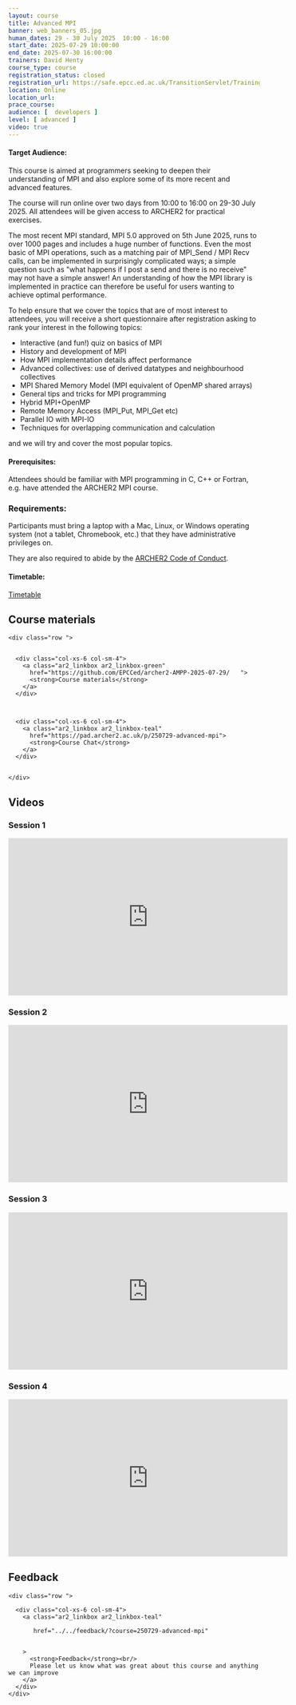 ```yaml
---
layout: course
title: Advanced MPI
banner: web_banners_05.jpg 
human_dates: 29 - 30 July 2025  10:00 - 16:00  
start_date: 2025-07-29 10:00:00
end_date: 2025-07-30 16:00:00
trainers: David Henty
course_type: course
registration_status: closed
registration_url: https://safe.epcc.ed.ac.uk/TransitionServlet/TrainingCourse/250729-advanced-mpi
location: Online
location_url:
prace_course: 
audience: [  developers ]
level: [ advanced ]
video: true
---
```




#### Target Audience:


This course is aimed at programmers seeking to deepen their understanding of MPI and also explore some of its more recent and advanced features.

The course will run online over two days from 10:00 to 16:00 on 29-30 July 2025. All attendees will be given access to ARCHER2 for practical exercises.

The most recent MPI standard, MPI 5.0 approved on 5th June 2025, runs to over 1000 pages and includes a huge number of functions. Even the most basic of MPI operations, such as a matching pair of MPI_Send / MPI Recv calls, can be implemented in surprisingly complicated ways; a simple question such as "what happens if I post a send and there is no receive" may not have a simple answer! An understanding of how the MPI library is implemented in practice can therefore be useful for users wanting to achieve optimal performance.

To help ensure that we cover the topics that are of most interest to attendees, you will receive a short questionnaire after registration asking to rank your interest in the following topics:

-   Interactive (and fun!) quiz on basics of MPI
-   History and development of MPI
-   How MPI implementation details affect performance
-   Advanced collectives: use of derived datatypes and neighbourhood collectives
-   MPI Shared Memory Model (MPI equivalent of OpenMP shared arrays)
-   General tips and tricks for MPI programming
-   Hybrid MPI+OpenMP
-   Remote Memory Access (MPI_Put, MPI_Get etc)
-   Parallel IO with MPI-IO
-   Techniques for overlapping communication and calculation

and we will try and cover the most popular topics.



#### Prerequisites:

Attendees should be familiar with MPI programming in C, C++ or Fortran, e.g. have attended the ARCHER2 MPI course.

### Requirements:

Participants must bring a laptop with a Mac, Linux, or Windows operating system (not a tablet, Chromebook, etc.) that they have administrative privileges on.

They are also required to abide by the [ARCHER2  Code of Conduct](../../../about/policies/code-of-conduct.html). 


#### Timetable:

[Timetable](https://github.com/EPCCed/archer2-AMPP-2025-07-29/?tab=readme-ov-file#timetable-all-times-are-in-british-summer-time)

<section id="service">

 


<h2><a name="materials">Course materials</a></h2>



    <div class="row ">	

 		
      <div class="col-xs-6 col-sm-4">
        <a class="ar2_linkbox ar2_linkbox-green" 
          href="https://github.com/EPCCed/archer2-AMPP-2025-07-29/   ">
          <strong>Course materials</strong>         
        </a>
      </div>


  
      <div class="col-xs-6 col-sm-4">
        <a class="ar2_linkbox ar2_linkbox-teal" 
          href="https://pad.archer2.ac.uk/p/250729-advanced-mpi">
          <strong>Course Chat</strong>       
        </a>
      </div>
		

 	</div>
		
		
			



		
<h2><a name="videos">Videos</a></h2>

<h3>Session 1</h3>

<div>
	<iframe title="Video" width="560" height="315" src="https://www.youtube.com/embed/vdfL6lo0KZk " frameborder="0" allow="accelerometer; autoplay; encrypted-media; gyroscope; picture-in-picture" allowfullscreen></iframe>
</div>

<h3>Session 2</h3>  

<div>
	<iframe title="Video" width="560" height="315" src="https://www.youtube.com/embed/yd0nWnvuzf0 " frameborder="0" allow="accelerometer; autoplay; encrypted-media; gyroscope; picture-in-picture" allowfullscreen></iframe>
</div>



<h3>Session 3</h3>  

<div>
	<iframe title="Video" width="560" height="315" src="https://www.youtube.com/embed/ct0X75baD8I " frameborder="0" allow="accelerometer; autoplay; encrypted-media; gyroscope; picture-in-picture" allowfullscreen></iframe>
</div>

<h3>Session 4</h3>  

<div>
	<iframe title="Video" width="560" height="315" src="https://www.youtube.com/embed/ICQ6ky8uCyc " frameborder="0" allow="accelerometer; autoplay; encrypted-media; gyroscope; picture-in-picture" allowfullscreen></iframe>
</div>
<!--

<h3>Session 5</h3>  

<div>
	<iframe title="Video" width="560" height="315" src="https://www.youtube.com/embed/xxxxxxxxx " frameborder="0" allow="accelerometer; autoplay; encrypted-media; gyroscope; picture-in-picture" allowfullscreen></iframe>
</div>

<h3>Session 6</h3>  

<div>
	<iframe title="Video" width="560" height="315" src="https://www.youtube.com/embed/xxxxxxxxx " frameborder="0" allow="accelerometer; autoplay; encrypted-media; gyroscope; picture-in-picture" allowfullscreen></iframe>
</div>

<h3>Session 7</h3>  

<div>
	<iframe title="Video" width="560" height="315" src="https://www.youtube.com/embed/xxxxxxxxx " frameborder="0" allow="accelerometer; autoplay; encrypted-media; gyroscope; picture-in-picture" allowfullscreen></iframe>
</div>

<h3>Session 8</h3>  

<div>
	<iframe title="Video" width="560" height="315" src="https://www.youtube.com/embed/xxxxxxxxx " frameborder="0" allow="accelerometer; autoplay; encrypted-media; gyroscope; picture-in-picture" allowfullscreen></iframe>
</div>
-->




 
<h2><a name="feedback">Feedback</a></h2>


    <div class="row ">	

      <div class="col-xs-6 col-sm-4">
        <a class="ar2_linkbox ar2_linkbox-teal" 

           href="../../feedback/?course=250729-advanced-mpi" 


		>
          <strong>Feedback</strong><br/>
          Please let us know what was great about this course and anything we can improve
        </a>
      </div>
    </div>
		
		

 
</section>


